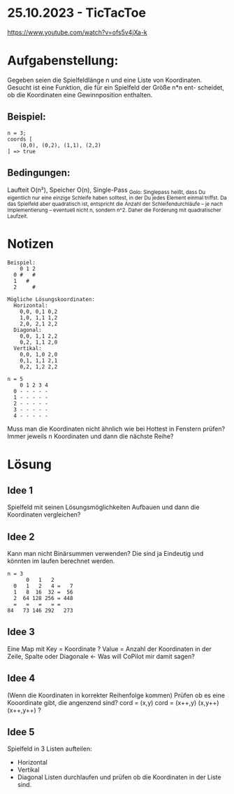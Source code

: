 # 25.10.2023 - TicTacToe
https://www.youtube.com/watch?v=ofs5v4jXa-k

# Aufgabenstellung:
Gegeben seien die Spielfeldlänge n und eine Liste von Koordinaten.
Gesucht ist eine Funktion, die für ein Spielfeld der Größe n*n ent-
scheidet, ob die Koordinaten eine Gewinnposition enthalten.

## Beispiel:
```
n = 3; 
coords [
    (0,0), (0,2), (1,1), (2,2)
] => true
```

## Bedingungen:
Laufteit O(n²), Speicher O(n), Single-Pass
<sub>Golo: Singlepass heißt, dass Du eigentlich nur eine einzige Schleife haben solltest, in der Du jedes Element einmal triffst. Da das Spielfeld aber quadratisch ist, entspricht die Anzahl der Schleifendurchläufe – je nach Implementierung – eventuell nicht n, sondern n^2. Daher die Forderung mit quadratischer Laufzeit.</sub>

# Notizen
```
Beispiel:
    0 1 2
  0 #   # 
  1   #  
  2     #

Mögliche Lösungskoordinaten:
  Horizontal:
    0,0, 0,1 0,2
    1,0, 1,1 1,2
    2,0, 2,1 2,2
  Diagonal:
    0,0, 1,1 2,2
    0,2, 1,1 2,0
  Vertikal:
    0,0, 1,0 2,0
    0,1, 1,1 2,1
    0,2, 1,2 2,2

n = 5
    0 1 2 3 4
  0 - - - - -
  1 - - - - -
  2 - - - - -
  3 - - - - -
  4 - - - - -
```

Muss man die Koordinaten nicht ähnlich wie bei Hottest in Fenstern prüfen? Immer jeweils n Koordinaten und dann die nächste Reihe?

# Lösung

## Idee 1
Spielfeld mit seinen Lösungsmöglichkeiten Aufbauen und dann die Koordinaten vergleichen?

## Idee 2
Kann man nicht Binärsummen verwenden? Die sind ja Eindeutig und könnten im laufen berechnet werden.
```
n = 3
      0   1   2
  0   1   2   4 =   7
  1   8  16  32 =  56
  2  64 128 256 = 448
  =   =   =   = =
84   73 146 292   273
```

## Idee 3
Eine Map mit Key = Koordinate ?
Value = Anzahl der Koordinaten in der Zeile, Spalte oder Diagonale <- Was will CoPilot mir damit sagen?

## Idee 4
(Wenn die Koordinaten in korrekter Reihenfolge kommen)
Prüfen ob es eine Kooordinate gibt, die angenzend sind?
cord = (x,y)
cord = (x++,y) (x,y++) (x++,y++) ?

## Idee 5
Spielfeld in 3 Listen aufteilen:
- Horizontal
- Vertikal
- Diagonal
Listen durchlaufen und prüfen ob die Koordinaten in der Liste sind.